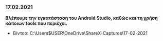 ### 17.02.2021
**Βλέπουμε την εγκατάσταση του Android Studio, καθώς και τη χρήση κάποιων tools που περιέχει.**

* Βίντεο:  C:\Users\$USER\OneDrive\ShareX-Captures\17-02-2021

